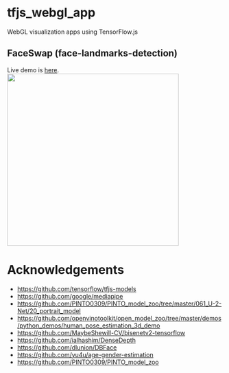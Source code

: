 # tfjs_webgl_app
WebGL visualization apps using TensorFlow.js

## FaceSwap (face-landmarks-detection)
Live demo is [here](https://terryky.github.io/tfjs_webgl_app/face_landmark).<br>
[<img src="face_landmark/facemesh.gif" width=400>](https://terryky.github.io/tfjs_webgl_app/face_landmark)

# Acknowledgements
- https://github.com/tensorflow/tfjs-models
- https://github.com/google/mediapipe
- https://github.com/PINTO0309/PINTO_model_zoo/tree/master/061_U-2-Net/20_portrait_model
- https://github.com/openvinotoolkit/open_model_zoo/tree/master/demos/python_demos/human_pose_estimation_3d_demo
- https://github.com/MaybeShewill-CV/bisenetv2-tensorflow
- https://github.com/ialhashim/DenseDepth
- https://github.com/dlunion/DBFace
- https://github.com/yu4u/age-gender-estimation
- https://github.com/PINTO0309/PINTO_model_zoo
